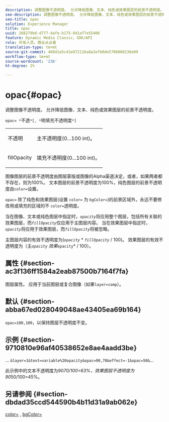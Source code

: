 ```yaml
---
description: 调整图像不透明度。 允许降低图像、文本、纯色或效果图层的前景不透明度。
seo-description: 调整图像不透明度。 允许降低图像、文本、纯色或效果图层的前景不透明度。
seo-title: opac
solution: Experience Manager
title: opac
uuid: 268279bd-d777-4afe-b175-841af7e55406
feature: Dynamic Media Classic，SDK/API
role: 开发人员，商业从业者
translation-type: tm+mt
source-git-commit: 469d1a5c43a972116a8a2efb0de5708800130a99
workflow-type: tm+mt
source-wordcount: '236'
ht-degree: 2%

---
```



# opac{#opac}

调整图像不透明度。 允许降低图像、文本、纯色或效果图层的前景不透明度。

`opac= *`不透`*[, *`明填充不透明度`*]`

<table id="simpletable_DA4B5D86C496480886FADB284AD6047F"> 
 <tr class="strow"> 
  <td class="stentry"> <p><span class="varname"> 不透明</span> </p> </td> 
  <td class="stentry"> <p>主不透明度(0...100 int)。 </p></td> 
 </tr> 
 <tr class="strow"> 
  <td class="stentry"> <p><span class="varname"> fillOpacity</span> </p></td> 
  <td class="stentry"> <p>填充不透明度(0...100 int)。 </p></td> 
 </tr> 
</table>

图像图层的前景不透明度由图层蒙版或图像的Alpha渠道决定，或者，如果两者都不存在，则为100%。 文本图层的前景不透明度为100%，纯色图层的前景不透明度由`color=`设置。

`opac=` 除了纯色和效果图层(设置 `color=` 为 `bgColor=`)的前景区域外，永远不要修改用或填充的区域的不 `color=`透明度。

当在图像、文本或纯色图层中指定时，*`opacity`*&#x200B;将应用整个图层，包括所有关联的效果图层，而&#x200B;*`fillOpacity`*&#x200B;仅应用于主图层内容。 当在效果图层中指定时，*`opacity`*&#x200B;将应用于效果图层，而&#x200B;*`fillOpacity`*&#x200B;将被忽略。

主图层内容的有效不透明度为(*`opacity`* * *`fillOpacity`* / 100)。 效果图层的有效不透明度为（主&#x200B;*`opacity`* *效果&#x200B;*`opacity`* / 100）。

## 属性 {#section-ac3f136ff1584a2eab87500b7164f7fa}

图层属性。 应用于当前图层或复合图像（如果`layer=comp`）。

## 默认 {#section-abba67ed028049048ae43405ea69b164}

`opac=100,100`，以保持图层不透明度不变。

## 示例 {#section-9710810e96af40538652e8ae4aadd3be}

… `&layer=1&text=variable%20opacity&opac=90,70&effect=-1&opac=50&`…

此示例中的文本不透明度为90*70/100=63%，效果图层不透明度为90*50/100=45%。

## 另请参阅 {#section-dbdad35ccd544590b4b11d31a9ab062e}

[color=](/help/aem-is-ir-api/is-api/http-ref/image-serving-api-ref/c-http-protocol-reference/c-data-types/r-is-http-color.md) ,  [bgColor=](../../../../../is-api/http-ref/image-serving-api-ref/c-http-protocol-reference/c-command-reference/r-bgcolor.md#reference-441371ba4ef54fe781887c5ae448f6ab)
